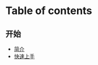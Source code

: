 # Table of contents

## 开始

* [简介](getting-started/introduction.md)
* [快速上手](getting-started/quick-start.md)